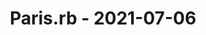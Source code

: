 ---
layout: post
title: Paris.rb - 2021-07-06
datetime: '2021-07-06T13:15:00-04:00'
name: Paris.rb
external_url: https://www.meetup.com/parisrb/events/268866009/
online_event: false
year_month: 2021-07
---